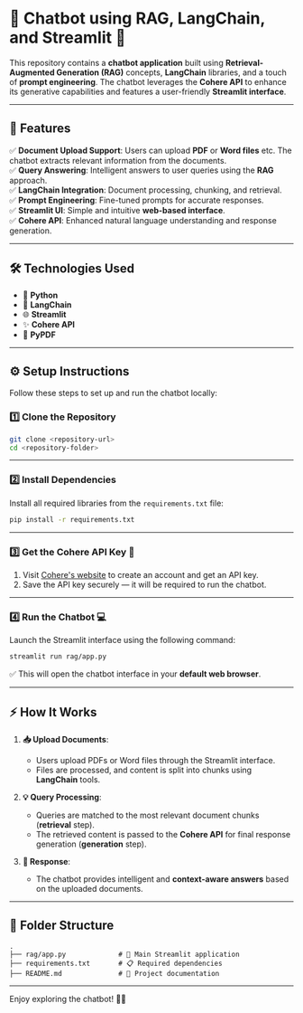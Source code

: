

# 🚀 **Chatbot using RAG, LangChain, and Streamlit** 🤖  

This repository contains a **chatbot application** built using **Retrieval-Augmented Generation (RAG)** concepts, **LangChain** libraries, and a touch of **prompt engineering**. The chatbot leverages the **Cohere API** to enhance its generative capabilities and features a user-friendly **Streamlit interface**.

---

## 🎯 **Features**

✅ **Document Upload Support**: Users can upload **PDF** or **Word files** etc. The chatbot extracts relevant information from the documents.  
✅ **Query Answering**: Intelligent answers to user queries using the **RAG** approach.  
✅ **LangChain Integration**: Document processing, chunking, and retrieval.  
✅ **Prompt Engineering**: Fine-tuned prompts for accurate responses.  
✅ **Streamlit UI**: Simple and intuitive **web-based interface**.  
✅ **Cohere API**: Enhanced natural language understanding and response generation.  

---

## 🛠️ **Technologies Used**

- 🐍 **Python**  
- 🧠 **LangChain**  
- 🌐 **Streamlit**  
- ✨ **Cohere API**  
- 📄 **PyPDF**  

---

## ⚙️ **Setup Instructions**

Follow these steps to set up and run the chatbot locally:

### **1️⃣ Clone the Repository**

```bash
git clone <repository-url>
cd <repository-folder>
```

---

### **2️⃣ Install Dependencies**

Install all required libraries from the `requirements.txt` file:

```bash
pip install -r requirements.txt
```

---

### **3️⃣ Get the Cohere API Key 🔑**

1. Visit [Cohere's website](https://cohere.ai/) to create an account and get an API key.  
2. Save the API key securely — it will be required to run the chatbot.

---

### **4️⃣ Run the Chatbot 💻**

Launch the Streamlit interface using the following command:

```bash
streamlit run rag/app.py
```

✅ This will open the chatbot interface in your **default web browser**.

---

## ⚡ **How It Works**

1. **📥 Upload Documents**:  
   - Users upload PDFs or Word files through the Streamlit interface.  
   - Files are processed, and content is split into chunks using **LangChain** tools.

2. **💡 Query Processing**:  
   - Queries are matched to the most relevant document chunks (**retrieval** step).  
   - The retrieved content is passed to the **Cohere API** for final response generation (**generation** step).

3. **📝 Response**:  
   - The chatbot provides intelligent and **context-aware answers** based on the uploaded documents.

---

## 📂 **Folder Structure**

```plaintext
.
├── rag/app.py             # 🚀 Main Streamlit application
├── requirements.txt       # 📋 Required dependencies
├── README.md              # 📖 Project documentation

```






---

Enjoy exploring the chatbot! 🚀✨
